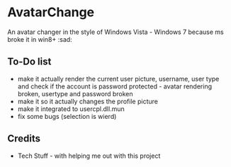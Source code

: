 # AvatarChange
An avatar changer in the style of Windows Vista - Windows 7 because ms broke it in win8+ :sad:

## To-Do list
- make it actually render the current user picture, username, user type and check if the account is password protected - avatar rendering broken, usertype and password broken
- make it so it actually changes the profile picture
- make it integrated to usercpl.dll.mun
- fix some bugs (selection is wierd)

## Credits
- Tech Stuff - with helping me out with this project
